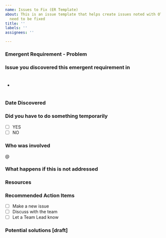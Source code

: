 ```yaml
---
name: Issues to Fix (ER Template)
about: This is an issue template that helps create issues noted with OTA that might
  need to be fixed
title: ''
labels: ''
assignees: ''

---
```


### Emergent Requirement - Problem


### Issue you discovered this emergent requirement in
- #

### Date Discovered 


### Did you have to do something temporarily
- [ ] YES
- [ ] NO

### Who was involved
@

### What happens if this is not addressed


### Resources


### Recommended Action Items
- [ ] Make a new issue
- [ ] Discuss with the team
- [ ] Let a Team Lead know

### Potential solutions [draft]
